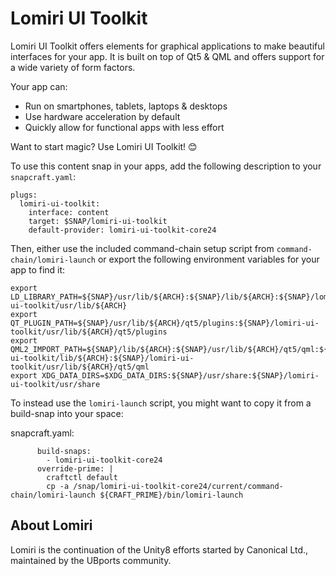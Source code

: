 # Lomiri UI Toolkit

Lomiri UI Toolkit offers elements for graphical applications to make beautiful interfaces for your app. It is built on top of Qt5 & QML and offers support for a wide variety of form factors.

Your app can:

- Run on smartphones, tablets, laptops & desktops
- Use hardware acceleration by default
- Quickly allow for functional apps with less effort

Want to start magic? Use Lomiri UI Toolkit! 😊

To use this content snap in your apps, add the following description to your `snapcraft.yaml`:

```
plugs:
  lomiri-ui-toolkit:
    interface: content
    target: $SNAP/lomiri-ui-toolkit
    default-provider: lomiri-ui-toolkit-core24
```

Then, either use the included command-chain setup script from `command-chain/lomiri-launch` or export the following environment variables for your app to find it:

```
export LD_LIBRARY_PATH=${SNAP}/usr/lib/${ARCH}:${SNAP}/lib/${ARCH}:${SNAP}/lomiri-ui-toolkit/usr/lib/${ARCH}
export QT_PLUGIN_PATH=${SNAP}/usr/lib/${ARCH}/qt5/plugins:${SNAP}/lomiri-ui-toolkit/usr/lib/${ARCH}/qt5/plugins
export QML2_IMPORT_PATH=${SNAP}/lib/${ARCH}:${SNAP}/usr/lib/${ARCH}/qt5/qml:${SNAP}/lomiri-ui-toolkit/lib/${ARCH}:${SNAP}/lomiri-ui-toolkit/usr/lib/${ARCH}/qt5/qml
export XDG_DATA_DIRS=$XDG_DATA_DIRS:${SNAP}/usr/share:${SNAP}/lomiri-ui-toolkit/usr/share
```

To instead use the `lomiri-launch` script, you might want to copy it from a build-snap into your space:

snapcraft.yaml:

```
      build-snaps:
        - lomiri-ui-toolkit-core24
      override-prime: |
        craftctl default
        cp -a /snap/lomiri-ui-toolkit-core24/current/command-chain/lomiri-launch ${CRAFT_PRIME}/bin/lomiri-launch
```

## About Lomiri

Lomiri is the continuation of the Unity8 efforts started by Canonical Ltd., maintained by the UBports community.
